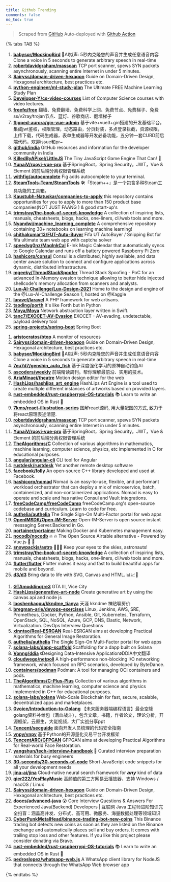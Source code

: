 ```yaml
---
title: Github Trending
comments: false
no_toc: true
---
```


> Scraped from [GitHub](https://github.com/trending)
Auto-deployed with [Github Action](https://docs.github.com/en/actions)

{% tabs TAB %}
<!-- tab Daily -->
1. [**babysor/MockingBird**](https://github.com/babysor/MockingBird)
🚀AI拟声: 5秒内克隆您的声音并生成任意语音内容 Clone a voice in 5 seconds to generate arbitrary speech in real-time
2. [**robertdavidgraham/masscan**](https://github.com/robertdavidgraham/masscan)
TCP port scanner, spews SYN packets asynchronously, scanning entire Internet in under 5 minutes.
3. [**Sairyss/domain-driven-hexagon**](https://github.com/Sairyss/domain-driven-hexagon)
Guide on Domain-Driven Design, Hexagonal architecture, best practices etc.
4. [**python-engineer/ml-study-plan**](https://github.com/python-engineer/ml-study-plan)
The Ultimate FREE Machine Learning Study Plan
5. [**Developer-Y/cs-video-courses**](https://github.com/Developer-Y/cs-video-courses)
List of Computer Science courses with video lectures.
6. [**freefq/free**](https://github.com/freefq/free)
翻墙、免费翻墙、免费科学上网、免费节点、免费梯子、免费ss/v2ray/trojan节点、蓝灯、谷歌商店、翻墙梯子
7. [**flipped-aurora/gin-vue-admin**](https://github.com/flipped-aurora/gin-vue-admin)
基于vite+vue3+gin搭建的开发基础平台，集成jwt鉴权，权限管理，动态路由，分页封装，多点登录拦截，资源权限，上传下载，代码生成器，表单生成器等开发必备功能，五分钟一套CURD前后端代码，欢迎issue和pr~
8. [**github/india**](https://github.com/github/india)
GitHub resources and information for the developer community in India
9. [**KilledByAPixel/LittleJS**](https://github.com/KilledByAPixel/LittleJS)
The Tiny JavaScript Game Engine That Can! 🚂
10. [**YunaiV/ruoyi-vue-pro**](https://github.com/YunaiV/ruoyi-vue-pro)
基于SpringBoot，Spring Security，JWT，Vue & Element 的前后端分离权限管理系统
11. [**withfig/autocomplete**](https://github.com/withfig/autocomplete)
Fig adds autocomplete to your terminal.
12. [**SteamTools-Team/SteamTools**](https://github.com/SteamTools-Team/SteamTools)
🛠「Steam++」是一个包含多种Steam工具功能的工具箱。
13. [**Kaustubh-Natuskar/companies-to-apply**](https://github.com/Kaustubh-Natuskar/companies-to-apply)
this repository contains opportunities for you to apply to more than 150 product base companies(NOT JUST FAANG ) & good start-up's
14. [**trimstray/the-book-of-secret-knowledge**](https://github.com/trimstray/the-book-of-secret-knowledge)
A collection of inspiring lists, manuals, cheatsheets, blogs, hacks, one-liners, cli/web tools and more.
15. [**Nyandwi/machine_learning_complete**](https://github.com/Nyandwi/machine_learning_complete)
A comprehensive repository containing 30+ notebooks on learning machine learning!
16. [**chithakumar13/FUT-Auto-Buyer**](https://github.com/chithakumar13/FUT-Auto-Buyer)
Fifa UT AutoBuyer / Snipping Bot for fifa ultimate team web app with captcha solver
17. [**speedyg0nz/MagInkCal**](https://github.com/speedyg0nz/MagInkCal)
E-Ink Magic Calendar that automatically syncs to Google Calendar and runs off a battery powered Raspberry Pi Zero
18. [**hashicorp/consul**](https://github.com/hashicorp/consul)
Consul is a distributed, highly available, and data center aware solution to connect and configure applications across dynamic, distributed infrastructure.
19. [**mgeeky/ThreadStackSpoofer**](https://github.com/mgeeky/ThreadStackSpoofer)
Thread Stack Spoofing - PoC for an advanced In-Memory evasion technique allowing to better hide injected shellcode's memory allocation from scanners and analysts.
20. [**Lux-AI-Challenge/Lux-Design-2021**](https://github.com/Lux-AI-Challenge/Lux-Design-2021)
Home to the design and engine of the @Lux-AI-Challenge Season 1, hosted on @Kaggle
21. [**laravel/laravel**](https://github.com/laravel/laravel)
A PHP framework for web artisans.
22. [**tsoding/porth**](https://github.com/tsoding/porth)
It's like Forth but in Python
23. [**Moya/Moya**](https://github.com/Moya/Moya)
Network abstraction layer written in Swift.
24. [**tanc7/EXOCET-AV-Evasion**](https://github.com/tanc7/EXOCET-AV-Evasion)
EXOCET - AV-evading, undetectable, payload delivery tool
25. [**spring-projects/spring-boot**](https://github.com/spring-projects/spring-boot)
Spring Boot
<!-- endtab -->
<!-- tab Weekly -->
1. [**aristocratos/btop**](https://github.com/aristocratos/btop)
A monitor of resources
2. [**Sairyss/domain-driven-hexagon**](https://github.com/Sairyss/domain-driven-hexagon)
Guide on Domain-Driven Design, Hexagonal architecture, best practices etc.
3. [**babysor/MockingBird**](https://github.com/babysor/MockingBird)
🚀AI拟声: 5秒内克隆您的声音并生成任意语音内容 Clone a voice in 5 seconds to generate arbitrary speech in real-time
4. [**7eu7d7/genshin_auto_fish**](https://github.com/7eu7d7/genshin_auto_fish)
基于深度强化学习的原神自动钓鱼AI
5. [**ascoders/weekly**](https://github.com/ascoders/weekly)
前端精读周刊。帮你理解最前沿、实用的技术。
6. [**AriaMinaei/theatre**](https://github.com/AriaMinaei/theatre)
Motion design editor for the web
7. [**HashLips/hashlips_art_engine**](https://github.com/HashLips/hashlips_art_engine)
HashLips Art Engine is a tool used to create multiple different instances of artworks based on provided layers.
8. [**rust-embedded/rust-raspberrypi-OS-tutorials**](https://github.com/rust-embedded/rust-raspberrypi-OS-tutorials)
📚 Learn to write an embedded OS in Rust 🦀
9. [**7kms/react-illustration-series**](https://github.com/7kms/react-illustration-series)
图解react源码, 用大量配图的方式, 致力于将react原理表述清楚.
10. [**robertdavidgraham/masscan**](https://github.com/robertdavidgraham/masscan)
TCP port scanner, spews SYN packets asynchronously, scanning entire Internet in under 5 minutes.
11. [**YunaiV/ruoyi-vue-pro**](https://github.com/YunaiV/ruoyi-vue-pro)
基于SpringBoot，Spring Security，JWT，Vue & Element 的前后端分离权限管理系统
12. [**TheAlgorithms/C**](https://github.com/TheAlgorithms/C)
Collection of various algorithms in mathematics, machine learning, computer science, physics, etc implemented in C for educational purposes.
13. [**angular/angular-cli**](https://github.com/angular/angular-cli)
CLI tool for Angular
14. [**rustdesk/rustdesk**](https://github.com/rustdesk/rustdesk)
Yet another remote desktop software
15. [**facebook/folly**](https://github.com/facebook/folly)
An open-source C++ library developed and used at Facebook.
16. [**hashicorp/nomad**](https://github.com/hashicorp/nomad)
Nomad is an easy-to-use, flexible, and performant workload orchestrator that can deploy a mix of microservice, batch, containerized, and non-containerized applications. Nomad is easy to operate and scale and has native Consul and Vault integrations.
17. [**freeCodeCamp/freeCodeCamp**](https://github.com/freeCodeCamp/freeCodeCamp)
freeCodeCamp.org's open-source codebase and curriculum. Learn to code for free.
18. [**authelia/authelia**](https://github.com/authelia/authelia)
The Single Sign-On Multi-Factor portal for web apps
19. [**OpenIMSDK/Open-IM-Server**](https://github.com/OpenIMSDK/Open-IM-Server)
Open-IM-Server is open source instant messaging Server.Backend in Go.
20. [**portainer/portainer**](https://github.com/portainer/portainer)
Making Docker and Kubernetes management easy.
21. [**nocodb/nocodb**](https://github.com/nocodb/nocodb)
🔥 🔥 The Open Source Airtable alternative - Powered by Vue.js 🚀 🚀
22. [**snowpackjs/astro**](https://github.com/snowpackjs/astro)
🚀🧑‍🚀 Keep your eyes to the skies, astronauts!
23. [**trimstray/the-book-of-secret-knowledge**](https://github.com/trimstray/the-book-of-secret-knowledge)
A collection of inspiring lists, manuals, cheatsheets, blogs, hacks, one-liners, cli/web tools and more.
24. [**flutter/flutter**](https://github.com/flutter/flutter)
Flutter makes it easy and fast to build beautiful apps for mobile and beyond.
25. [**d3/d3**](https://github.com/d3/d3)
Bring data to life with SVG, Canvas and HTML. 📊📈🎉
<!-- endtab -->
<!-- tab Monthly -->
1. [**GTAmodding/re3**](https://github.com/GTAmodding/re3)
GTA III, Vice City
2. [**HashLips/generative-art-node**](https://github.com/HashLips/generative-art-node)
Create generative art by using the canvas api and node js
3. [**laoshenkaopu/kkndme_tianya**](https://github.com/laoshenkaopu/kkndme_tianya)
天涯 kkndme 神贴聊房价
4. [**bregman-arie/devops-exercises**](https://github.com/bregman-arie/devops-exercises)
Linux, Jenkins, AWS, SRE, Prometheus, Docker, Python, Ansible, Git, Kubernetes, Terraform, OpenStack, SQL, NoSQL, Azure, GCP, DNS, Elastic, Network, Virtualization. DevOps Interview Questions
5. [**xinntao/Real-ESRGAN**](https://github.com/xinntao/Real-ESRGAN)
Real-ESRGAN aims at developing Practical Algorithms for General Image Restoration.
6. [**authelia/authelia**](https://github.com/authelia/authelia)
The Single Sign-On Multi-Factor portal for web apps
7. [**solana-labs/dapp-scaffold**](https://github.com/solana-labs/dapp-scaffold)
Scaffolding for a dapp built on Solana
8. [**Vonng/ddia**](https://github.com/Vonng/ddia)
《Designing Data-Intensive Application》DDIA中文翻译
9. [**cloudwego/netpoll**](https://github.com/cloudwego/netpoll)
A high-performance non-blocking I/O networking framework, which focused on RPC scenarios, developed by ByteDance.
10. [**containers/podman**](https://github.com/containers/podman)
Podman: A tool for managing OCI containers and pods.
11. [**TheAlgorithms/C-Plus-Plus**](https://github.com/TheAlgorithms/C-Plus-Plus)
Collection of various algorithms in mathematics, machine learning, computer science and physics implemented in C++ for educational purposes.
12. [**solana-labs/solana**](https://github.com/solana-labs/solana)
Web-Scale Blockchain for fast, secure, scalable, decentralized apps and marketplaces.
13. [**0voice/Introduction-to-Golang**](https://github.com/0voice/Introduction-to-Golang)
【未来服务器端编程语言】最全空降golang资料补给包（满血战斗），包含文章，书籍，作者论文，理论分析，开源框架，云原生，大佬视频，大厂实战分享ppt
14. [**Tencent/secguide**](https://github.com/Tencent/secguide)
面向开发人员梳理的代码安全指南
15. [**vnpy/vnpy**](https://github.com/vnpy/vnpy)
基于Python的开源量化交易平台开发框架
16. [**TencentARC/GFPGAN**](https://github.com/TencentARC/GFPGAN)
GFPGAN aims at developing Practical Algorithms for Real-world Face Restoration.
17. [**yangshun/tech-interview-handbook**](https://github.com/yangshun/tech-interview-handbook)
💯 Curated interview preparation materials for busy engineers
18. [**30-seconds/30-seconds-of-code**](https://github.com/30-seconds/30-seconds-of-code)
Short JavaScript code snippets for all your development needs
19. [**jina-ai/jina**](https://github.com/jina-ai/jina)
Cloud-native neural search framework for 𝙖𝙣𝙮 kind of data
20. [**qier222/YesPlayMusic**](https://github.com/qier222/YesPlayMusic)
高颜值的第三方网易云播放器，支持 Windows / macOS / Linux
21. [**Sairyss/domain-driven-hexagon**](https://github.com/Sairyss/domain-driven-hexagon)
Guide on Domain-Driven Design, Hexagonal architecture, best practices etc.
22. [**doocs/advanced-java**](https://github.com/doocs/advanced-java)
😮 Core Interview Questions & Answers For Experienced Java(Backend) Developers | 互联网 Java 工程师进阶知识完全扫盲：涵盖高并发、分布式、高可用、微服务、海量数据处理等领域知识
23. [**CyberPunkMetalHead/binance-trading-bot-new-coins**](https://github.com/CyberPunkMetalHead/binance-trading-bot-new-coins)
This Binance trading bot detects new coins as soon as they are listed on the Binance exchange and automatically places sell and buy orders. It comes with trailing stop loss and other features. If you like this project please consider donating via Brave.
24. [**rust-embedded/rust-raspberrypi-OS-tutorials**](https://github.com/rust-embedded/rust-raspberrypi-OS-tutorials)
📚 Learn to write an embedded OS in Rust 🦀
25. [**pedroslopez/whatsapp-web.js**](https://github.com/pedroslopez/whatsapp-web.js)
A WhatsApp client library for NodeJS that connects through the WhatsApp Web browser app
<!-- endtab -->
{% endtabs %}
